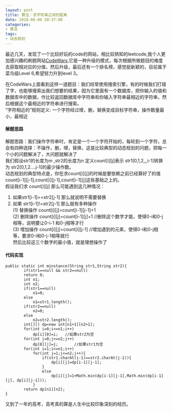 ```yaml
---
layout: post
title: 算法：求字符串之间的距离
date: 2018-06-06 20:37:00
categories:
- 算法
tags:
- 动态规划
---   
```


最近几天，发现了一个比较好玩的code的网站，相比较熟知的leetcode,我个人更加感兴趣的刷题网站[CodeWars](https://www.codewars.com/),它是一种升级的模式，每次根据所做题目的难度去获取相对应的分值，然后升级，最后还有一个排名榜，感觉挺新颖的，目前属于菜鸟级Level 6,希望努力升到level 3。  

<!-- more -->  

在CodeWars上面看到这样一道题目：我们经常使用搜索引擎，有的时候我们打错了字，也能够搜索出我们想要的结果，因为它里面有一个数据库，把你输入的值和数据库中的数据，作比较返回数据库中字符串和你输入字符串最相近的字符串，然后根据这个最相近的字符串进行搜索。  
“字符相近的”规则定义: 一个字符经过增，删，替换变成目标字符串，操作数量最小，最相近  
#### 解题思路
解题思路：我们操作字符串时，肯定是一个一个字符开始的，每轮到一个字符，总会有四种选择：不操作，删，增，替换，这是比较典型的动态规划的问题，把每一个小的问题解决了，大问题就解决了  
我们假设str1的长度为m ,str2的长度为n 定义count[i][j]表示 str1[0,1,2,,,i-1]转换为 str2[0,1,2....j-1]的最少操作数。  
动态规划的典型特点是，你在求count[i][j]的时候是要依赖之前已经算好了的值count[i-1][j-1],count[i][j-1],count[i-1][j]这些基础之上的。  
假设我们求 count[i][j] 那么可能遇到这几种情况：  
1. 如果str1[i-1]==str2[j-1] 那么就说明不需要替换
2. 如果 str1[i-1]!=str2[j-1] 那么就有多种操作  
(1) 替换操作  count[i][j]=count[i-1][j-1]+1  
(2) 删除操作  count[i][j]=count[i-1][j]+1 //删除这个数字才能，使得0-i和0-j 相等，说明要让0-i-1 和0-j相等才行  
(3) 增加操作 count[i][j]=count[i][j-1] //增加遇到的元素，使得0-i和0-j相等，要求0-i和0-j-1相等就行  
然后比较这三个数字的最小值，就是理想操作了   


#### 代码实现
```
public static int minstance(String str1,String str2){
		if(str1==null && str2==null)
		return 0;
		int n1;
		int n2;
		if(str1==null)
			n1=0;
		else
			n1=str1.length();
		if(str2==null)
			n2=0;
		else
			n2=str2.length();
		int[][] dp=new int[n1+1][n2+1];
		for(int i=0;i<=n1;i++)
			dp[i][0]=i;   //如果str2为空
		for(int j=0;j<=n2;j++)
			dp[0][j]=j;       //如果str1为空
		for(int i=1;i<=n1;i++)
			for(int j=1;j<=n2;j++){
				if(str1.charAt(i-1)==str2.charAt(j-1)){
					dp[i][j]=dp[i-1][j-1];
				}
				else
					dp[i][j]=1+Math.min(dp[i-1][j-1],Math.min(dp[i-1][j], dp[i][j-1]));
			}
		return dp[n1][n2];
}
```  
又到了一年的高考，高考真的算是人生中比较印象深刻的经历。
  

